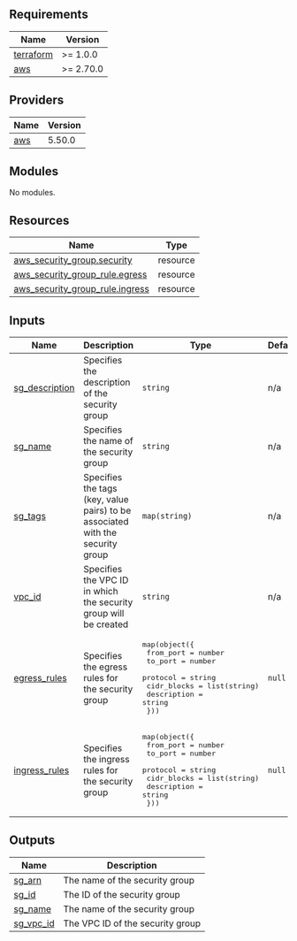 ## Requirements

| Name | Version |
|------|---------|
| <a name="requirement_terraform"></a> [terraform](#requirement\_terraform) | >= 1.0.0 |
| <a name="requirement_aws"></a> [aws](#requirement\_aws) | >= 2.70.0 |

## Providers

| Name | Version |
|------|---------|
| <a name="provider_aws"></a> [aws](#provider\_aws) | 5.50.0 |

## Modules

No modules.

## Resources

| Name | Type |
|------|------|
| [aws_security_group.security](https://registry.terraform.io/providers/hashicorp/aws/latest/docs/resources/security_group) | resource |
| [aws_security_group_rule.egress](https://registry.terraform.io/providers/hashicorp/aws/latest/docs/resources/security_group_rule) | resource |
| [aws_security_group_rule.ingress](https://registry.terraform.io/providers/hashicorp/aws/latest/docs/resources/security_group_rule) | resource |

## Inputs

| Name | Description | Type | Default | Required |
|------|-------------|------|---------|:--------:|
| <a name="input_sg_description"></a> [sg\_description](#input\_sg\_description) | Specifies the description of the security group | `string` | n/a | yes |
| <a name="input_sg_name"></a> [sg\_name](#input\_sg\_name) | Specifies the name of the security group | `string` | n/a | yes |
| <a name="input_sg_tags"></a> [sg\_tags](#input\_sg\_tags) | Specifies the tags (key, value pairs) to be associated with the security group | `map(string)` | n/a | yes |
| <a name="input_vpc_id"></a> [vpc\_id](#input\_vpc\_id) | Specifies the VPC ID in which the security group will be created | `string` | n/a | yes |
| <a name="input_egress_rules"></a> [egress\_rules](#input\_egress\_rules) | Specifies the egress rules for the security group | <pre>map(object({<br>    from_port   = number<br>    to_port     = number<br>    protocol    = string<br>    cidr_blocks = list(string)<br>    description = string<br>  }))</pre> | `null` | no |
| <a name="input_ingress_rules"></a> [ingress\_rules](#input\_ingress\_rules) | Specifies the ingress rules for the security group | <pre>map(object({<br>    from_port   = number<br>    to_port     = number<br>    protocol    = string<br>    cidr_blocks = list(string)<br>    description = string<br>  }))</pre> | `null` | no |

## Outputs

| Name | Description |
|------|-------------|
| <a name="output_sg_arn"></a> [sg\_arn](#output\_sg\_arn) | The name of the security group |
| <a name="output_sg_id"></a> [sg\_id](#output\_sg\_id) | The ID of the security group |
| <a name="output_sg_name"></a> [sg\_name](#output\_sg\_name) | The name of the security group |
| <a name="output_sg_vpc_id"></a> [sg\_vpc\_id](#output\_sg\_vpc\_id) | The VPC ID of the security group |
